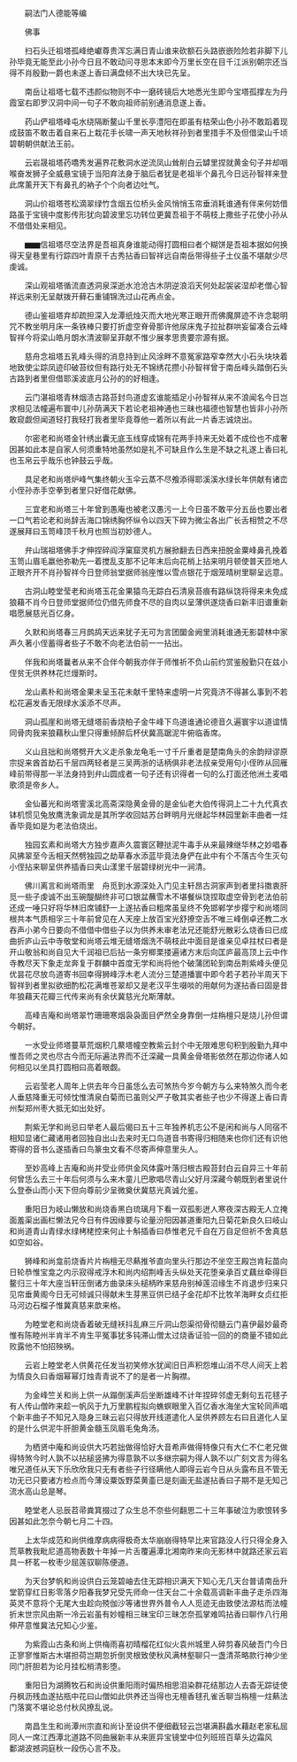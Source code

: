 <!-- { "loadSidebar": true } -->
　　嗣法门人德能等编

　　佛事

　　扫石头迁祖塔孤峰绝巘尊贵浑忘满日青山谁来砍额石头路嵌嵌险险若非脚下儿孙毕竟无能至此小孙今日且不敢动问寻思本末即今万里长空在目千江派别朝宗还当得不肖殷勤一爵也未遂上香曰满盘倾不出大块已先呈。

　　南岳让祖塔七载不违颜似物则不中一磨砖镜后大地悉光生即今宝塔孤撑左为丹霞室右即罗汉洞中间一句子不敢向祖师前别通消息遂上香。

　　药山俨祖塔峰屯水绕隔断鳌山千里长亭澧阳在即虽有枯荣山色小孙不敢蹈着现成鼓笛不敢击着自来石上栽花手长啸一声天地秋祥孙到者里措手不及但借梁山千顷碧朝朝供献法王前。

　　云岩晟祖塔药嘺秀发遍界花敷洞水逆流凤山耸削白云罅里捏就黄金句子并却咽喉奋发狮子全威悬宝镜于当阳弃法身于脑后者犹是老祖半个鼻孔今日远孙智祥来登此席薰开天下有鼻孔的衲子个个向者边吐气。

　　洞山价祖塔苍松滴翠绿竹含烟五位桥头金风悄悄玉帘垂消耗谁通有伴来何妨借路虽于宝镜中度影传形犹向碧波里忘功转位更冀吾祖于不萌枝上撒些子花使小孙从不借借处来相见。

　　▆▆信祖塔尽空法界是吾祖真身谁能动得打圆相曰者个糊饼是吾祖本据如何换得天皇巷里有行踪四叶青原千古秀拈香曰智祥远自南岳带得些子土仪虽不堪献少尽虔诚。

　　深山观祖塔循流直透洞泉深逝水沧沧古木阴逆浪滔天何处起袈裟湿却老僧心智祥远来别无呈献拨开藓石重铺锦洗过山花再点金。

　　德山鉴祖塔弃却疏担深入龙潭纸烛灭而大地光寒正眼开而佛魔屏迹不许念聪明咒不教坐明月床一条铁棒只要打折虚空脊骨那许他尿床鬼子拉扯群哄妄留凑合云峰智祥今将梁山皓月朗水清波聊呈菲献不惟少展孝思贵要宗源有据。

　　慈舟念祖塔五乳峰头得的消息持到止风涂畔不意冤家路窄幸然大小石头块块着地致使尘踪凤迹印破苔纹但有路行处无不锦绣花攒小孙智祥曾于南岳峰头踏倒石头古路到者里但借耶溪波底月公孙的的好相逢。

　　云门湛祖塔青林烟渍古路苔封鸟道虚玄谁能插足小孙智祥从来不浪闻名今日岂求相见法幢遍布寰中儿孙荫满天下若论老祖神通也三昧也福德也智慧也皆非小孙所敢窥觑但闻道轻打我轻打我者里毕竟尊他一着所以有此一片香志诚烧出。

　　尔密老和尚塔金针绣出囊无底玉线穿成锦有花两手持来无处着不成俭也不成奢因甚如此本是自家人何须重特地虽然如是礼不可缺且作么生是不缺之礼遂上香曰礼也玉帛云乎哉乐也钟鼓云乎哉。

　　具足老和尚塔炉峰气集终朝火玉伞云蒸不尽飧添得耶溪溪水绿长年供献有诸峦小侄孙赤手空拳到者里只好借花献佛。

　　三宜老和尚塔三十年曾到愚庵也被老汉愚污一上今日虽不敢平分五岳也要出者一口气若论老和尚辞舌海口锦绣胸怀纵令以四天下碎为微尘各出广长舌相赞之不尽遂展拜曰玉笥峰顶千秋月也照当初妙德人。

　　弁山瑞祖塔佛手才伸捏碎阎浮窠窟灵机方展掀翻去日西来扭脱金粟峰鼻孔挽着玉笥山眉毛嬴他弥勒先一着搅乱支那不记年末后向花梢上拈来明月顿使普天匝地人正眼齐开不肖孙智祥今日登师翁堂据师翁座惟以雪点银花于烟笼晴树里聊呈远意。

　　古洞山睦堂莹老和尚塔玉花金果猿鸟无踪白石清泉苔痕有路纵饶将得来未免成狼藉不肖今日登师堂据师位仍借先师食不尽的自肉以呈薄供遂烧香曰新丰旧谱重新唱愿展慈光百亿身。

　　久默和尚塔春三月鹧鸪天远来犹子无可为言团圞金阙里消耗谁通无影碧林中家声久著小侄蓄得者些子不敢不向老法伯前一一拈出。

　　伴我和尚塔曩者从来不合伴今朝我亦伴于师惟祈不负山前约赏鉴殷勤只在兹小侄贫无供养林花烂熳斯时。

　　龙山素朴和尚塔金果未呈玉花未献千里特来虚明一片究竟济不得甚么事到不若松花遍发香无限绿水溪添不尽声。

　　洞山孤崖和尚塔无缝塔前香烧柏子金牛峰下鸟道谁通论德音久遍寰宇以道谊情同骨肉我来狼藉秋山里只得重倾醉后杯伏冀高踞泥牛俯临香席。

　　义山且拙和尚塔劈开大义走杀象龙龟毛一寸千斤重者是楚南角头的余韵辩谬原宗捉来酋首劫石千层四两轻者是三吴两浙的话柄俱非老法叔亲受用句小侄昨从回雁峰前带得那一半法身持到弁山圆成者一句子还有识得者一句的么打面还他洲土麦唱歌须是帝乡人。

　　金仙蕃光和尚塔霅溪北高斋深隐黄金骨的是金仙老大伯传得洞上二十九代真衣钵机惯见兔放鹰洗象调龙是其所学收回姑苏台畔明月光继起华林园里新丰曲者一炷香毕竟如是为老法伯烧出。

　　独园玄素和尚塔大方独步嘉声久震寰区鞭挞泥牛毒手从来最辣继华林之妙唱春风拂翠至今舌相天然劈独园之劫草春水添蓝毕竟法身俨在此中有个不落古今生灭句小侄拈来聊呈供养插香曰夹山漾里千层碧绿树光中一涧清。

　　佛川离言和尚塔雨里　舟觅到水源深处入门见主轩昂古洞家声到者里抖擞衷肝觅一些子虔诚不出玉碗醍醐终非可口银盆蘸雪木不堪餐纵饶捏取虚空骨到老法伯前还成一唾只好将华林旧席铺舒一上遂拈香曰粗席虽呈终不免邯郸学步撄宁和尚塔同根共本气质相孚三十年前曾见在人天座上放百宝光舒撩空舌不唯三峰倒卓还教二水吞声小弟今日要向不借借中借些子以为供养未审老法兄还能舒光散彩么烧香曰已成曲折庐山云中寺敬堂和尚塔云堆无缝塔烟洗不萌枝此中面目是谁亲见卓拄杖曰者是开山敬翁和尚自见大千润祖已后拈一条穷楖栗搂遍诸方末后向匡庐最高顶上云中作寺教尽天下象走龙奔复于群麟中首度无学和尚将他个破蒲团轮到南岳荆紫峰头便见优昙花尽放鸟道寄书回幸得狮峰浮木老人流分三楚道播寰中即今若子若孙半周天下智祥到者里拟欲细酌松花满堆苍翠却又是老汉平生啜啖的用献何为遂拈香曰固是昔年狼藉天花瓣三代传来尚有余伏冀慈光允斯薄献。

　　高峰吉庵和尚塔翠竹珊珊寒烟袅袅面目俨然全身靠倒一炷栴檀只是烧儿孙但谓今朝好。

　　一水受业师塔蔓草荒烟积几藂塔幢空教紫云封个中无限难思句积到殷勤九拜中惟吾师之灵也尽古今而无际遍法界而不迁深藏一具黄金骨塔影依然在那边你诸人如何相见以坐具打圆相曰高着眼觑。

　　云岩莹老人周年上供去年今日虽恁么去可煞热今岁今朝方与么来特煞久而今老人垂慈降重无可倾忱惟清泉白菊而已虽则父严子敬其实者些子也少不得遂上香曰青州梨郑州枣大抵无如出处好。

　　荆紫无学和尚忌曰举老人最后偈曰五十三年独养机志公不是闲和尚与人同宿不相知显诸仁藏诸用者回独自出山去来时无口鸟道音书寄得归相随来也你们还有识他寄得的音书么遂插香曰鸟篆虫文看不尽寄声伸意里头人。

　　至妙高峰上吉庵和尚并受业师供金风体露叶落归根古殿苔封白云自异三十年前何曾恁么去三十年后何须与么来木童儿巴歌唱尽青山父好月深藏今朝既到者里说什么登泰山而小天下但向尊前少呈微奠伏冀慈光真诚允鉴。

　　重阳日为岐山懒放和尚烧香黑白琉璃月下看一双孤影迸人寒夜深古殿无人立掩面羞渠出画栏懒法兄今日有件因缘要与论量汾阳因甚道重阳九日菊花新良久曰岐山和尚道青山青绿水绿栲栳控来何止十斛插香曰恭惟老兄千自在万自足但祈不舍真慈如空如谷。

　　狮峰和尚龛前烧香片片栴檀无尽爇推爷直向里头行那边不坐空王殿岂肯耘苗向日轮恭惟宝龛之内示寂得戒浮木和尚内绍荆峰舌头纵处天花堕亲承百丈藕丝牵得巨鳌归三十年大座当轩压倒诸方曲录床头槌柄昨来慈舟别棹莲沼缘生不肖退步归来只见帘垂黄阁今日无可倾诚只得献未生芽黑豆供已结子金花却不比牧羊海畔女贞红拒马河边石榴子惟冀真慈来歆来格。

　　为睦堂老和尚烧香着破无缝袄抖乱麻三斤洞山怨渠彻骨彻髓云门喜伊最妙最奇惟有陈睦州半肯半不肯生平冤事犹多钝滞山僧太过烧香证验一回的的商量不错如此败露他不怕招殃祸。

　　云岩上睦堂老人供黄花任发当初笑修水犹闻旧日声积怨堆山消不尽人间天上若为情良久曰香烟幂幂灯烛青青说不了的是者一片胸襟。

　　为金峰竺关和尚上供一从蹋倒溪声后坐断雄峰不计年捏碎邻虚无剩句五花毬子有人传山僧昨来趁一帆风于九万里鹏程拟向蟭螟眼里入百亿香水海坐大宝轮同声唱个新丰曲子不知兄入隐身三昧云岩只得放开线道遣化人呈供养顾左右曰且道化人呈的是什么供泥牛肝胆黄金髓玉凤眉毛兔角汤。

　　为栖贤中庵和尚设供大巧若拙做得恰好大音希声做得特像只有大仁不仁老兄做得特煞今时人孰不以拈槌竖拂为得意孰不以多继宗嗣为得人孰不以广刻文言为得名唯兄道任从天下乐欣欣我只无有者些子行径瞒他人即得云岩今日从头露布且不管无功无已只要诸方检点而今薄设粟饭野菜黄齑已是刻画无盐遂拈香曰子期不是无知己流水高山总是琴。

　　睦堂老人忌辰苕帚粪箕掇过了众生总不奈些何翻思二十三年事破泣为歌恨转多因甚如此怎奈今朝七月二十四。

　　上太华成范和尚供维摩病病得极奇太华崩崩得特早比来官路没人行只得全身入荒草教我毗尼道高物表数十年掉一片舌覆遍潭北湘南昨来向无影林中就路还家云岩具一杯茗一枚枣少屈莲驭聊陈便道。

　　为天台梦帆和尚设供白云笼碧岫去住无踪相识满天下知心无几天台普请南岳升堂箭穿红日影零落夕阳春我梦兄受先师命一住天台二十余载高调新丰曲子走杀四海英灵不意将个无尾大虫趁向殑伽沙等诸世界外普令人人觅迹无由致使法源枯而法幢折末世宗风由斯一冷云岩虽有妙幢相三昧宝印三昧怎奈孤掌难鸣拈香曰聊作八行用伸芹意惟冀法兄知心少鉴。

　　为紫霞山古条和尚上供梅雨喜初晴榴花红似火袁州城里人碎剪春风破吾门今日正寥寥惟斯古木堪担荷岂期忽折倒灵根致使秋风满林壑聊只一盏清茶略款行神少坐同门肝胆若为论月挂松梢清影堕。

　　重阳日为湖腾牧石和尚设供重阳雨时偏热相思泪染群花结那边人去杳无踪徒使丹枫沥残血遂拈瓶中花曰山僧如此供养还当得也无檀香毬孔雀舌聊当栴檀一炷爇法门落寞不堪论总付秋风撩乱说。

　　南昌生生和尚潭州宗直和尚讣至设供不便细截轻云岂堪满斟蠡水藉赵老家私屈同人一席江西潭北道路不同曲展新丰从来匪异宝镜堂中位列班班百草头边霜风　　鄱湖波撼洞庭秋一段伤心言不及。

